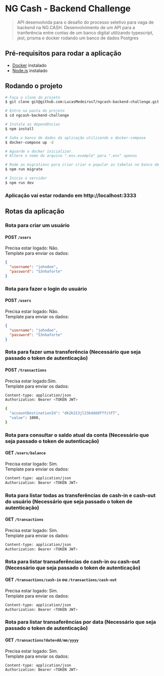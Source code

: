# NG Cash - Backend Challenge

> API desenvolvida para o desafio do processo seletivo para vaga de backend na NG.CASH.
> Desenvolvimento de um API para a tranferência entre contas de um banco digital utilizando typescript, jest, prisma e docker rodando um banco de dados Postgres

## Pré-requisitos para rodar a aplicação

- [Docker](https://www.docker.com/) instalado
- [Node.js]() instalado

## Rodando o projeto

```bash
# Faça o clone do projeto
$ git clone git@github.com:LucasMedeiros7/ngcash-backend-challenge.git

# Entre na pasta do projeto
$ cd ngcash-backend-challenge

# Instale as dependências
$ npm install

# Suba o banco de dados da aplicação utilizando o docker-compose
$ docker-compose up -d

# Aguarde o docker inicializar.
# Altere o nome do arquivo ".env.example" para ".env" apenas

# Rode as migrations para criar criar e popular as tabelas no banco de dados
$ npm run migrate

# Inicie o servidor
$ npm run dev
```

### Aplicação vai estar rodando em http://localhost:3333

## Rotas da aplicação

### Rota para criar um usuário

#### POST `/users`

Precisa estar logado: Não.<br/>
Template para enviar os dados:<br/>

```json
{
  "username": "johndoe",
  "password": "S3nhaforte"
}
```

### Rota para fazer o login do usuário

#### POST `/users`

Precisa estar logado: Não.<br>
Template para enviar os dados:<br>

```json
{
  "username": "johndoe",
  "password": "S3nhaforte"
}
```

### Rota para fazer uma transferência (Necessário que seja passado o token de autenticação)

#### POST `/transactions`

Precisa estar logado:Sim.<br>
Template para enviar os dados:<br>

```bash
Content-type: application/json
Authorization: Bearer <TOKEN JWT>

{
  "accountDestinationId": "dk2k213jl23kddddfffitFT",
  "value": 1000,
}
```

### Rota para consultar o saldo atual da conta (Necessário que seja passado o token de autenticação)

#### GET `/users/balance`

Precisa estar logado: Sim.<br>
Template para enviar os dados:<br>

```bash
Content-type: application/json
Authorization: Bearer <TOKEN JWT>
```

### Rota para listar todas as transferências de cash-in e cash-out do usuário (Necessário que seja passado o token de autenticação)

#### GET `/transactions`

Precisa estar logado: Sim.<br>
Template para enviar os dados:<br>

```bash
Content-type: application/json
Authorization: Bearer <TOKEN JWT>
```

### Rota para listar transaferências de cash-in ou cash-out (Necessário que seja passado o token de autenticação)

#### GET `/transactions/cash-in` ou `/transactions/cash-out`

Precisa estar logado: Sim.<br>
Template para enviar os dados:<br>

```bash
Content-type: application/json
Authorization: Bearer <TOKEN JWT>
```

### Rota para listar transaferências por data (Necessário que seja passado o token de autenticação)

#### GET `/transactions?date=dd/mm/yyyy`

Precisa estar logado: Sim.<br>
Template para enviar os dados:<br>

```bash
Content-type: application/json
Authorization: Bearer <TOKEN JWT>
```
